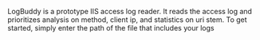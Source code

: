 LogBuddy is a prototype IIS access log reader. It reads the access log and prioritizes analysis on method, client ip, and statistics on uri stem.
To get started, simply enter the path of the file that includes your logs
